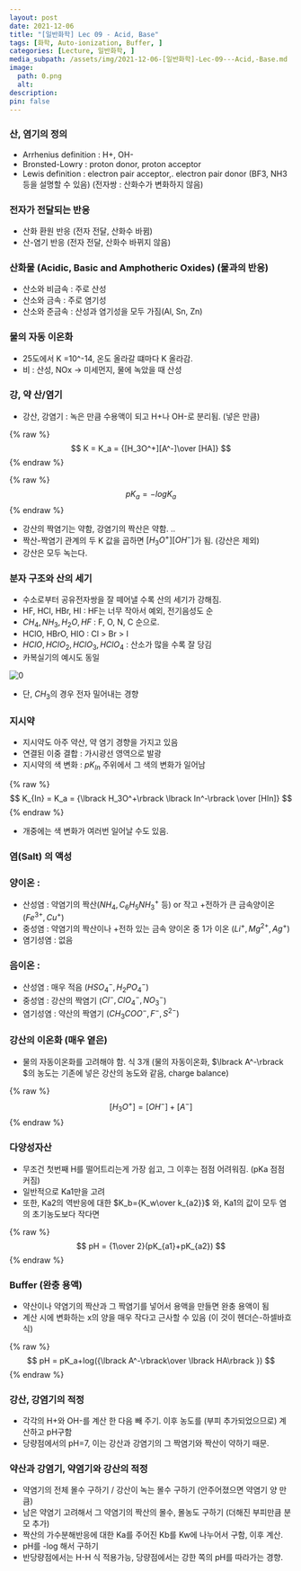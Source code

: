 ```yaml
---
layout: post
date: 2021-12-06
title: "[일반화학] Lec 09 - Acid, Base"
tags: [화학, Auto-ionization, Buffer, ]
categories: [Lecture, 일반화학, ]
media_subpath: /assets/img/2021-12-06-[일반화학]-Lec-09---Acid,-Base.md
image:
  path: 0.png
  alt:  
description:  
pin: false
---
```



### 산, 염기의 정의

- Arrhenius definition : H+, OH-
- Bronsted-Lowry : proton donor, proton acceptor
- Lewis definition : electron pair acceptor,. electron pair donor (BF3, NH3 등을 설명할 수 있음) (전자쌍 : 산화수가 변화하지 않음)

### 전자가 전달되는 반응

- 산화 환원 반응 (전자 전달, 산화수 바뀜)
- 산-염기 반응 (전자 전달, 산화수 바뀌지 않음)

### 산화물 (Acidic, Basic and Amphotheric Oxides) (물과의 반응)

- 산소와 비금속 : 주로 산성
- 산소와 금속 : 주로 염기성
- 산소와 준금속 : 산성과 염기성을 모두 가짐(Al, Sn, Zn)

### 물의 자동 이온화

- 25도에서 K =10^-14, 온도 올라갈 떄마다 K 올라감.
- 비 : 산성, NOx → 미세먼지, 물에 녹았을 때 산성

### 강, 약 산/염기

- 강산, 강염기 : 녹은 만큼 수용액이 되고 H+나 OH-로 분리됨. (넣은 만큼)

{% raw %}
$$
K = K_a = {[H_3O^+][A^-]\over [HA]}
$$
{% endraw %}


{% raw %}
$$
pK_a = -logK_a
$$
{% endraw %}

- 강산의 짝염기는 약함, 강염기의 짝산은 약함. ..
- 짝산-짝염기 관계의 두 K 값을 곱하면 $\lbrack H_3O^+\rbrack\lbrack OH^-\rbrack$가 됨. (강산은 제외)
- 강산은 모두 녹는다.

### 분자 구조와 산의 세기

- 수소로부터 공유전자쌍을 잘 떼어낼 수록 산의 세기가 강해짐.
- HF, HCl, HBr, HI : HF는 너무 작아서 예외, 전기음성도 순
- $CH_4, NH_3, H_2O, HF$ : F, O, N, C 순으로.
- HClO, HBrO, HIO : Cl > Br > I
- $HClO, HClO_2, HClO_3, HClO_4$ : 산소가 많을 수록 잘 당김
- 카복실기의 예시도 동일

![0](/0.png)

- 단, $CH_3$의 경우 전자 밀어내는 경향

### 지시약

- 지시약도 아주 약산, 약 염기 경향을 가지고 있음
- 연결된 이중 결합 : 가시광선 영역으로 발광
- 지시약의 색 변화 : $pK_{In}$ 주위에서 그 색의 변화가 일어남

{% raw %}
$$
K_{In} = K_a = {\lbrack H_3O^+\rbrack \lbrack In^-\rbrack \over [HIn]}
$$
{% endraw %}

- 개중에는 색 변화가 여러번 일어날 수도 있음.

### 염(Salt) 의 액성


### 양이온 :

- 산성염 : 약염기의 짝산($NH_4, C_6H_5NH _3^+$ 등) or 작고 +전하가 큰 금속양이온 $(Fe^{3+}, Cu^{+})$
- 중성염 : 약염기의 짝산이나 +전하 있는 금속 양이온 중 1가 이온 ($Li^+, Mg^{2+}, Ag^+$)
- 염기성염 : 없음

### 음이온 :

- 산성염 : 매우 적음 ($HSO_4^-, H_2PO_4^-$)
- 중성염 : 강산의 짝염기 ($Cl^-, ClO_4^-, NO_3^-$)
- 염기성염 : 약산의 짝염기 ($CH_3COO^-, F^-, S^{2-}$)

### 강산의 이온화 (매우 옅은)

- 물의 자동이온화를 고려해야 함. 식 3개 (물의 자동이온화, $\lbrack A^-\rbrack $의 농도는 기존에 넣은 강산의 농도와 같음, charge balance)

{% raw %}
$$
\lbrack H_3O^+\rbrack  = \lbrack OH^-\rbrack +\lbrack A^-\rbrack
$$
{% endraw %}


### 다양성자산

- 무조건 첫번째 H를 떨어트리는게 가장 쉽고, 그 이후는 점점 어려워짐. (pKa 점점 커짐)
- 일반적으로 Ka1만을 고려
- 또한, Ka2의 역반응에 대한 $K_b={K_w\over k_{a2}}$ 와, Ka1의 값이 모두 염의 초기농도보다 작다면

{% raw %}
$$
pH = {1\over 2}(pK_{a1}+pK_{a2})
$$
{% endraw %}


### Buffer (완충 용액)

- 약산이나 약염기의 짝산과 그 짝염기를 넣어서 용액을 만들면 완충 용액이 됨
- 계산 시에 변화하는 x의 양을 매우 작다고 근사할 수 있음 (이 것이 헨더슨-하셀바흐 식)

{% raw %}
$$
pH = pK_a+log({\lbrack A^-\rbrack\over \lbrack HA\rbrack })
$$
{% endraw %}


### 강산, 강염기의 적정

- 각각의 H+와 OH-를 계산 한 다음 빼 주기. 이후 농도를 (부피 추가되었으므로) 계산하고 pH구함
- 당량점에서의 pH=7, 이는 강산과 강염기의 그 짝염기와 짝산이 약하기 때문.

### 약산과 강염기, 약염기와 강산의 적정

- 약염기의 전체 몰수 구하기 / 강산이 녹는 몰수 구하기 (안주어졌으면 약염기 양 만큼)
- 남은 약염기 고려해서 그 약염기의 짝산의 몰수, 몰농도 구하기 (더해진 부피만큼 분모 추가)
- 짝산의 가수분해반응에 대한 Ka를 주어진 Kb를 Kw에 나누어서 구함, 이후 계산.
- pH를 -log 해서 구하기
- 반당량점에서는 H-H 식 적용가능, 당량점에서는 강한 쪽의 pH를 따라가는 경향.


<script>
  window.MathJax = {
    tex: {
      macros: {
        R: "\\mathbb{R}",
        N: "\\mathbb{N}",
        Z: "\\mathbb{Z}",
        Q: "\\mathbb{Q}",
        C: "\\mathbb{C}",
        proj: "\\operatorname{proj}",
        rank: "\\operatorname{rank}",
        im: "\\operatorname{im}",
        dom: "\\operatorname{dom}",
        codom: "\\operatorname{codom}",
        argmax: "\\operatorname*{arg\,max}",
        argmin: "\\operatorname*{arg\,min}",
        "\{": "\\lbrace",
        "\}": "\\rbrace",
        sub: "\\subset",
        sup: "\\supset",
        sube: "\\subseteq",
        supe: "\\supseteq"
      },
      tags: "ams",
      strict: false, 
      inlineMath: [["$", "$"], ["\\(", "\\)"]],
      displayMath: [["$$", "$$"], ["\\[", "\\]"]]
    },
    options: {
      skipHtmlTags: ["script", "noscript", "style", "textarea", "pre"]
    }
  };
</script>
<script async src="https://cdn.jsdelivr.net/npm/mathjax@3/es5/tex-mml-chtml.js"></script>
